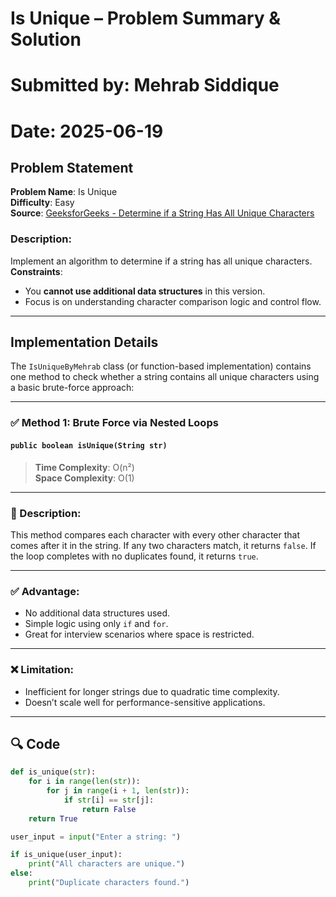 # Is Unique – Problem Summary & Solution 
# Submitted by: Mehrab Siddique

# Date: 2025-06-19

## Problem Statement

**Problem Name**: Is Unique  
**Difficulty**: Easy  
**Source**: [GeeksforGeeks - Determine if a String Has All Unique Characters](https://www.geeksforgeeks.org/determine-string-unique-characters/)

### Description:
Implement an algorithm to determine if a string has all unique characters.  
**Constraints**:  
- You **cannot use additional data structures** in this version.
- Focus is on understanding character comparison logic and control flow.

---

## Implementation Details

The `IsUniqueByMehrab` class (or function-based implementation) contains one method to check whether a string contains all unique characters using a basic brute-force approach:

---

### ✅ Method 1: Brute Force via Nested Loops

#### `public boolean isUnique(String str)`  
> **Time Complexity**: O(n²)  
> **Space Complexity**: O(1)  

---

### 📘 Description:
This method compares each character with every other character that comes after it in the string. If any two characters match, it returns `false`. If the loop completes with no duplicates found, it returns `true`.

---

### ✅ Advantage:
- No additional data structures used.
- Simple logic using only `if` and `for`.
- Great for interview scenarios where space is restricted.

---

### ❌ Limitation:
- Inefficient for longer strings due to quadratic time complexity.
- Doesn’t scale well for performance-sensitive applications.

---

## 🔍 Code

```python
def is_unique(str):
    for i in range(len(str)):
        for j in range(i + 1, len(str)):
            if str[i] == str[j]:
                return False
    return True

user_input = input("Enter a string: ")

if is_unique(user_input):
    print("All characters are unique.")
else:
    print("Duplicate characters found.")
